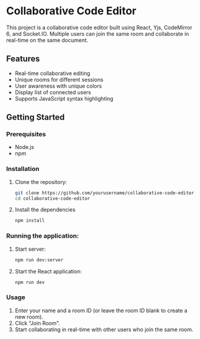 # Collaborative Code Editor

This project is a collaborative code editor built using React, Yjs, CodeMirror 6, and Socket.IO. Multiple users can join the same room and collaborate in real-time on the same document.

## Features

- Real-time collaborative editing
- Unique rooms for different sessions
- User awareness with unique colors
- Display list of connected users
- Supports JavaScript syntax highlighting

## Getting Started

### Prerequisites

- Node.js
- npm

### Installation

1. Clone the repository:

   ```bash
   git clone https://github.com/yourusername/collaborative-code-editor.git
   cd collaborative-code-editor

2. Install the dependencies

   ```bash
   npm install

### Running the application:

1.  Start server:
    ```bash
    npm run dev:server

2. Start the React application:
   ```bash
   npm run dev


### Usage

1. Enter your name and a room ID (or leave the room ID blank to create a new room).
2. Click "Join Room".
3. Start collaborating in real-time with other users who join the same room.
